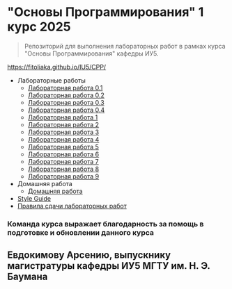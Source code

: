 # "Основы Программирования"    1 курс 2025

> Репозиторий для выполнения лабораторных работ в рамках курса "Основы Программирования" кафедры ИУ5.


https://fitoliaka.github.io/IU5/CPP/

 - Лабораторные работы
	 - [Лабораторная работа 0.1](https://fitoliaka.github.io/IU5/CPP/meta/lab-00_1.html)
	 - [Лабораторная работа 0.2](https://fitoliaka.github.io/IU5/CPP/meta/lab-00_2.html)
	 - [Лабораторная работа 0.3](https://fitoliaka.github.io/IU5/CPP/meta/lab-00_3.html)
	 - [Лабораторная работа 0.4](https://fitoliaka.github.io/IU5/CPP/meta/lab-00_4.html)
	 - [Лабораторная работа 1](https://fitoliaka.github.io/IU5/CPP/meta/lab-01.html)
	 - [Лабораторная работа 2](https://fitoliaka.github.io/IU5/CPP/meta/lab-02.html)
	 - [Лабораторная работа 3](https://fitoliaka.github.io/IU5/CPP/meta/lab-03.html)
	 - [Лабораторная работа 4](https://fitoliaka.github.io/IU5/CPP/meta/lab-04.html)
	 - [Лабораторная работа 5](https://fitoliaka.github.io/IU5/CPP/meta/lab-05.html)
	 - [Лабораторная работа 6](https://fitoliaka.github.io/IU5/CPP/meta/lab-06.html)
	 - [Лабораторная работа 7](https://fitoliaka.github.io/IU5/CPP/meta/lab-07.html)
	 - [Лабораторная работа 8](https://fitoliaka.github.io/IU5/CPP/meta/lab-08.html)
	 - [Лабораторная работа 9](https://fitoliaka.github.io/IU5/CPP/meta/lab-09.html)
 - Домашняя работа
	 - [Домашняя работа](https://fitoliaka.github.io/IU5/CPP/homeWork/homeWork.html)
 - [Style Guide](ttps://fitoliaka.github.iohttps://fitoliaka.github.io/IU5/CPP/Style%20Guide.html)
 - [Правила сдачи лабораторных работ](https://fitoliaka.github.iohttps://fitoliaka.github.io/IU5/CPP/rules.html)


### Команда курса выражает благодарность за помощь в подготовке и обновлении данного курса

## Евдокимову Арсению, выпускнику магистратуры кафедры ИУ5 МГТУ им. Н. Э. Баумана
